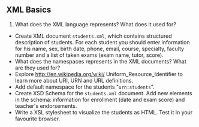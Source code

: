 ## XML Basics

1. What does the XML language represents? What does it used for? 
* Create XML document ```students.xml```, which contains structured description of students. For each student you should enter information for his name, sex, birth date, phone, email, course, specialty, faculty number and a list of taken exams (exam name, tutor, score).
* What does the namespaces represents in the XML documents? What are they used for?
* Explore http://en.wikipedia.org/wiki/ Uniform_Resource_Identifier to learn more about URI, URN and URL definitions.
* Add default namespace for the students "```urn:students```".
* Create XSD Schema for the ```students.xml``` document. Add new elements in the schema: information for enrollment (date and exam score) and teacher's endorsements.
* Write a XSL stylesheet to visualize the students as HTML. Test it in your favourite browser.